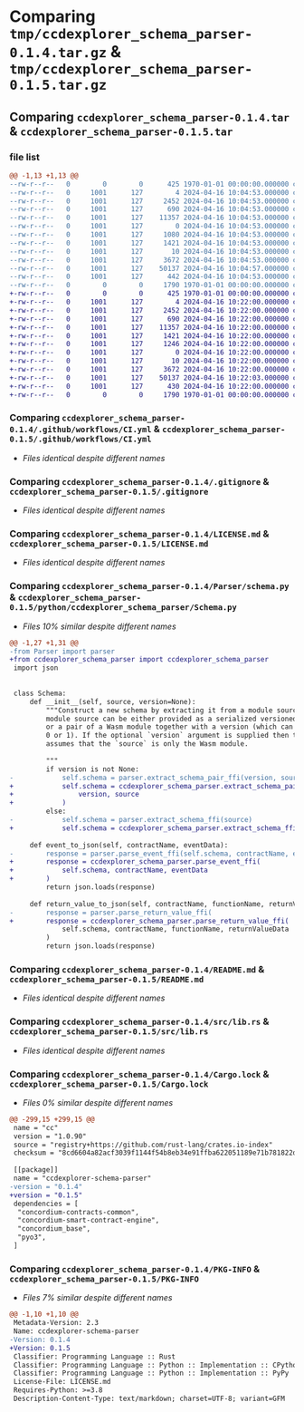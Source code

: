 # Comparing `tmp/ccdexplorer_schema_parser-0.1.4.tar.gz` & `tmp/ccdexplorer_schema_parser-0.1.5.tar.gz`

## Comparing `ccdexplorer_schema_parser-0.1.4.tar` & `ccdexplorer_schema_parser-0.1.5.tar`

### file list

```diff
@@ -1,13 +1,13 @@
--rw-r--r--   0        0        0      425 1970-01-01 00:00:00.000000 ccdexplorer_schema_parser-0.1.4/Cargo.toml
--rw-r--r--   0     1001      127        4 2024-04-16 10:04:53.000000 ccdexplorer_schema_parser-0.1.4/.dockerignore
--rw-r--r--   0     1001      127     2452 2024-04-16 10:04:53.000000 ccdexplorer_schema_parser-0.1.4/.github/workflows/CI.yml
--rw-r--r--   0     1001      127      690 2024-04-16 10:04:53.000000 ccdexplorer_schema_parser-0.1.4/.gitignore
--rw-r--r--   0     1001      127    11357 2024-04-16 10:04:53.000000 ccdexplorer_schema_parser-0.1.4/LICENSE.md
--rw-r--r--   0     1001      127        0 2024-04-16 10:04:53.000000 ccdexplorer_schema_parser-0.1.4/Parser/__init__.py
--rw-r--r--   0     1001      127     1080 2024-04-16 10:04:53.000000 ccdexplorer_schema_parser-0.1.4/Parser/schema.py
--rw-r--r--   0     1001      127     1421 2024-04-16 10:04:53.000000 ccdexplorer_schema_parser-0.1.4/README.md
--rw-r--r--   0     1001      127       10 2024-04-16 10:04:53.000000 ccdexplorer_schema_parser-0.1.4/requirements.txt
--rw-r--r--   0     1001      127     3672 2024-04-16 10:04:53.000000 ccdexplorer_schema_parser-0.1.4/src/lib.rs
--rw-r--r--   0     1001      127    50137 2024-04-16 10:04:57.000000 ccdexplorer_schema_parser-0.1.4/Cargo.lock
--rw-r--r--   0     1001      127      442 2024-04-16 10:04:53.000000 ccdexplorer_schema_parser-0.1.4/pyproject.toml
--rw-r--r--   0        0        0     1790 1970-01-01 00:00:00.000000 ccdexplorer_schema_parser-0.1.4/PKG-INFO
+-rw-r--r--   0        0        0      425 1970-01-01 00:00:00.000000 ccdexplorer_schema_parser-0.1.5/Cargo.toml
+-rw-r--r--   0     1001      127        4 2024-04-16 10:22:00.000000 ccdexplorer_schema_parser-0.1.5/.dockerignore
+-rw-r--r--   0     1001      127     2452 2024-04-16 10:22:00.000000 ccdexplorer_schema_parser-0.1.5/.github/workflows/CI.yml
+-rw-r--r--   0     1001      127      690 2024-04-16 10:22:00.000000 ccdexplorer_schema_parser-0.1.5/.gitignore
+-rw-r--r--   0     1001      127    11357 2024-04-16 10:22:00.000000 ccdexplorer_schema_parser-0.1.5/LICENSE.md
+-rw-r--r--   0     1001      127     1421 2024-04-16 10:22:00.000000 ccdexplorer_schema_parser-0.1.5/README.md
+-rw-r--r--   0     1001      127     1246 2024-04-16 10:22:00.000000 ccdexplorer_schema_parser-0.1.5/python/ccdexplorer_schema_parser/Schema.py
+-rw-r--r--   0     1001      127        0 2024-04-16 10:22:00.000000 ccdexplorer_schema_parser-0.1.5/python/ccdexplorer_schema_parser/__init__.py
+-rw-r--r--   0     1001      127       10 2024-04-16 10:22:00.000000 ccdexplorer_schema_parser-0.1.5/requirements.txt
+-rw-r--r--   0     1001      127     3672 2024-04-16 10:22:00.000000 ccdexplorer_schema_parser-0.1.5/src/lib.rs
+-rw-r--r--   0     1001      127    50137 2024-04-16 10:22:03.000000 ccdexplorer_schema_parser-0.1.5/Cargo.lock
+-rw-r--r--   0     1001      127      430 2024-04-16 10:22:00.000000 ccdexplorer_schema_parser-0.1.5/pyproject.toml
+-rw-r--r--   0        0        0     1790 1970-01-01 00:00:00.000000 ccdexplorer_schema_parser-0.1.5/PKG-INFO
```

### Comparing `ccdexplorer_schema_parser-0.1.4/.github/workflows/CI.yml` & `ccdexplorer_schema_parser-0.1.5/.github/workflows/CI.yml`

 * *Files identical despite different names*

### Comparing `ccdexplorer_schema_parser-0.1.4/.gitignore` & `ccdexplorer_schema_parser-0.1.5/.gitignore`

 * *Files identical despite different names*

### Comparing `ccdexplorer_schema_parser-0.1.4/LICENSE.md` & `ccdexplorer_schema_parser-0.1.5/LICENSE.md`

 * *Files identical despite different names*

### Comparing `ccdexplorer_schema_parser-0.1.4/Parser/schema.py` & `ccdexplorer_schema_parser-0.1.5/python/ccdexplorer_schema_parser/Schema.py`

 * *Files 10% similar despite different names*

```diff
@@ -1,27 +1,31 @@
-from Parser import parser
+from ccdexplorer_schema_parser import ccdexplorer_schema_parser
 import json
 
 
 class Schema:
     def __init__(self, source, version=None):
         """Construct a new schema by extracting it from a module source. The
         module source can be either provided as a serialized versioned module,
         or a pair of a Wasm module together with a version (which can be either
         0 or 1). If the optional `version` argument is supplied then this
         assumes that the `source` is only the Wasm module.
 
         """
         if version is not None:
-            self.schema = parser.extract_schema_pair_ffi(version, source)
+            self.schema = ccdexplorer_schema_parser.extract_schema_pair_ffi(
+                version, source
+            )
         else:
-            self.schema = parser.extract_schema_ffi(source)
+            self.schema = ccdexplorer_schema_parser.extract_schema_ffi(source)
 
     def event_to_json(self, contractName, eventData):
-        response = parser.parse_event_ffi(self.schema, contractName, eventData)
+        response = ccdexplorer_schema_parser.parse_event_ffi(
+            self.schema, contractName, eventData
+        )
         return json.loads(response)
 
     def return_value_to_json(self, contractName, functionName, returnValueData):
-        response = parser.parse_return_value_ffi(
+        response = ccdexplorer_schema_parser.parse_return_value_ffi(
             self.schema, contractName, functionName, returnValueData
         )
         return json.loads(response)
```

### Comparing `ccdexplorer_schema_parser-0.1.4/README.md` & `ccdexplorer_schema_parser-0.1.5/README.md`

 * *Files identical despite different names*

### Comparing `ccdexplorer_schema_parser-0.1.4/src/lib.rs` & `ccdexplorer_schema_parser-0.1.5/src/lib.rs`

 * *Files identical despite different names*

### Comparing `ccdexplorer_schema_parser-0.1.4/Cargo.lock` & `ccdexplorer_schema_parser-0.1.5/Cargo.lock`

 * *Files 0% similar despite different names*

```diff
@@ -299,15 +299,15 @@
 name = "cc"
 version = "1.0.90"
 source = "registry+https://github.com/rust-lang/crates.io-index"
 checksum = "8cd6604a82acf3039f1144f54b8eb34e91ffba622051189e71b781822d5ee1f5"
 
 [[package]]
 name = "ccdexplorer-schema-parser"
-version = "0.1.4"
+version = "0.1.5"
 dependencies = [
  "concordium-contracts-common",
  "concordium-smart-contract-engine",
  "concordium_base",
  "pyo3",
 ]
```

### Comparing `ccdexplorer_schema_parser-0.1.4/PKG-INFO` & `ccdexplorer_schema_parser-0.1.5/PKG-INFO`

 * *Files 7% similar despite different names*

```diff
@@ -1,10 +1,10 @@
 Metadata-Version: 2.3
 Name: ccdexplorer-schema-parser
-Version: 0.1.4
+Version: 0.1.5
 Classifier: Programming Language :: Rust
 Classifier: Programming Language :: Python :: Implementation :: CPython
 Classifier: Programming Language :: Python :: Implementation :: PyPy
 License-File: LICENSE.md
 Requires-Python: >=3.8
 Description-Content-Type: text/markdown; charset=UTF-8; variant=GFM
```

